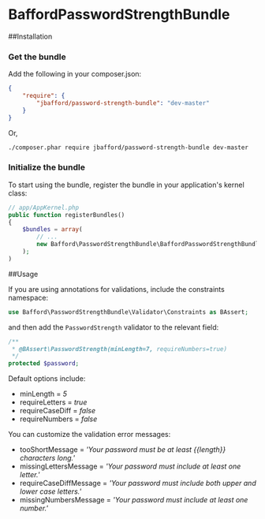 BaffordPasswordStrengthBundle
=============================

##Installation

### Get the bundle

Add the following in your composer.json:

``` json
{
    "require": {
        "jbafford/password-strength-bundle": "dev-master"
    }
}
```

Or,

``` bash
./composer.phar require jbafford/password-strength-bundle dev-master
```

### Initialize the bundle

To start using the bundle, register the bundle in your application's kernel class:

``` php
// app/AppKernel.php
public function registerBundles()
{
    $bundles = array(
        // ...
        new Bafford\PasswordStrengthBundle\BaffordPasswordStrengthBundle(),
    );
)
```


##Usage

If you are using annotations for validations, include the constraints namespace:

``` php
use Bafford\PasswordStrengthBundle\Validator\Constraints as BAssert;
```

and then add the ```PasswordStrength``` validator to the relevant field:

``` php
/**
 * @BAssert\PasswordStrength(minLength=7, requireNumbers=true)
 */
protected $password;
```

Default options include:

- minLength = _5_
- requireLetters = _true_
- requireCaseDiff = _false_
- requireNumbers = _false_

You can customize the validation error messages:

- tooShortMessage = _'Your password must be at least {{length}} characters long.'_
- missingLettersMessage = _'Your password must include at least one letter.'_
- requireCaseDiffMessage = _'Your password must include both upper and lower case letters.'_
- missingNumbersMessage = _'Your password must include at least one number.'_

